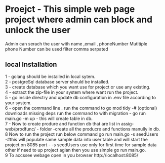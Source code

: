 # Proejct - This simple web page project where admin can block and unlock the user
Admin can serach the user with name ,email , phoneNumber 
Mutltiple phone Number can be  used filter comma serpated

## local Installation
1 - golang should be installed in local sytem.  
2 - postgreSql database server should be installed.  
3 - create database which you want use for project or use any existing.  
4 - extract the zip-file in your system where want run the project.  
5 - go inside directry and update db configuration in .env file according to your system.  
6 - open the command line .
    run the command to go mod tidy -# (optional) downloads missing deps
    run the command to with migration - go run main.go -m up - this will create table in db.  
    7 - Now to create produre and function db that are list in  assig-web/prodfunc/ - folder 
    -create all the producre and functions manully in db.  
    8   Now to run the project run below command 
    go run main.go -s seedUsers  -#this will populate same sample data   into  user table and will start the project
    on 8085 port 
    - -s seedUsers use only for first time for sample data other if need to up project agian then you use simple 
    go run main.go.  
    9  To accssee webage open in you browser http://localhost:8085/  